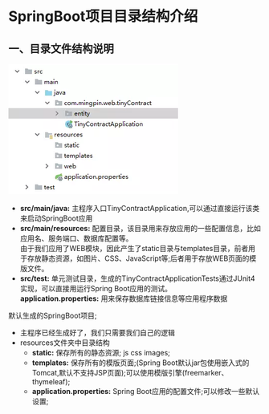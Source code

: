 SpringBoot项目目录结构介绍
====
## 一、目录文件结构说明
![SpringBoot目录结构说明](./images/03.SpringBoot目录结构说明.png)
+ **src/main/java:** 主程序入口TinyContractApplication,可以通过直接运行该类来启动SpringBoot应用  
+ **src/main/resources:** 配置目录，该目录用来存放应用的一些配置信息，比如应用名、服务端口、数据库配置等。  
    由于我们应用了WEB模块，因此产生了static目录与templates目录，前者用于存放静态资源，如图片、CSS、JavaScript等;后者用于存放WEB页面的模版文件。  
+ **src/test:** 单元测试目录，生成的TinyContractApplicationTests通过JUnit4实现，可以直接用运行Spring Boot应用的测试。  
**application.properties:** 用来保存数据库链接信息等应用程序数据

默认生成的SpringBoot项目;  
+ 主程序已经生成好了，我们只需要我们自己的逻辑  
+ resources文件夹中目录结构  
    + **static:** 保存所有的静态资源; js css images;
    + **templates:** 保存所有的模版页面;(Spring Boot默认jar包使用嵌入式的Tomcat,默认不支持JSP页面);可以使用模版引擎(freemarker、thymeleaf);  
    + **application.properties:** Spring Boot应用的配置文件;可以修改一些默认设置;  
    

